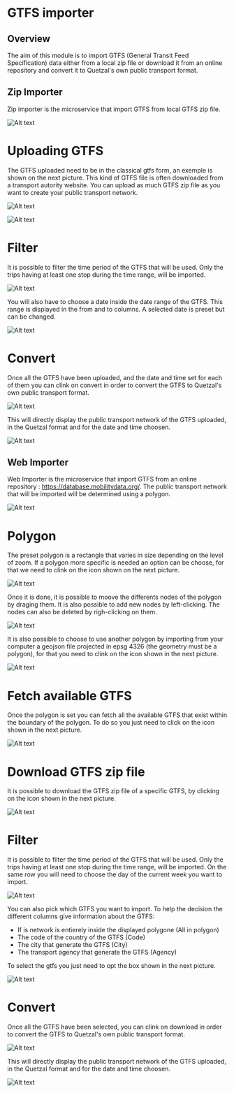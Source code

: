 
# GTFS importer

## Overview

The aim of this module is to import GTFS (General Transit Feed Specification) data either from a local zip file or download it from an online repository and convert it to Quetzal's own public transport format.

## Zip Importer

Zip importer is the microservice that import GTFS from local GTFS zip file.

![Alt text](/microservice/import_gtfs.png)

# Uploading GTFS

The GTFS uploaded need to be in the classical gtfs form, an exemple is shown on the next picture. This kind of GTFS file is often downloaded from a transport autority website. You can upload as much GTFS zip file as you want to create your public transport network. 

![Alt text](/microservice/exemple_gtfs.png)

![Alt text](/microservice/upload_gtfs.png)

# Filter

It is possible to filter the time period of the GTFS that will be used. Only the trips having at least one stop during the time range, will be imported. 

![Alt text](/microservice/time_gtfs.png)

You will also have to choose a date inside the date range of the GTFS. This range is displayed in the from and to columns. A selected date is preset but can be changed.

![Alt text](/microservice/info_gtfs.png)

# Convert 

Once all the GTFS have been uploaded, and the date and time set for each of them you can clink on convert in order to convert the GTFS to Quetzal's own public transport format.

![Alt text](/microservice/convert_gtfs_zip.png)

This will directly display the public transport network of the GTFS uploaded, in the Quetzal format and for the date and time choosen.

![Alt text](/microservice/gtfs_import_zip.png)

## Web Importer

Web Importer is the microservice that import GTFS from an online repository : https://database.mobilitydata.org/. The public transport network that will be imported will be determined using a polygon.

![Alt text](/microservice/web_importer_overview.png)

# Polygon 

The preset polygon is a rectangle that varies in size depending on the level of zoom.
If a polygon more specific is needed an option can be choose, for that we need to clink on the icon shown on the next picture.

![Alt text](/microservice/importer_polygon_icon.png)

Once it is done, it is possible to moove the differents nodes of the polygon by draging them. It is also possible to add new nodes by left-clicking. The nodes can also be deleted by righ-clicking on them.

![Alt text](/microservice/node_polygon_gtfs.png)

It is also possible to choose to use another polygon by importing from your computer a geojson file projected in epsg 4326 (the geometry must be a polygon), for that you need to clink on the icon shown in the next picture.

![Alt text](/microservice/importer_polygon_imp.png)

# Fetch available GTFS 

Once the polygon is set you can fetch all the available GTFS that exist within the boundary of the polygon. To do so you just need to click on the icon shown in the next picture.

![Alt text](/microservice/fetch_available_gtfs.png)

# Download GTFS zip file

It is possible to download the GTFS zip file of a specific GTFS, by clicking on the icon shown in the next picture.

![Alt text](/microservice/download_zip-gtfs.png)

# Filter 

It is possible to filter the time period of the GTFS that will be used. Only the trips having at least one stop during the time range, will be imported. On the same row you will need to choose the day of the current week you want to import.

![Alt text](/microservice/data_time_gtfs_importer.png)

You can also pick which GTFS you want to import. To help the decision the different columns give information about the GTFS:
- If is network is entierely inside the displayed polygone (All in polygon)
- The code of the country of the GTFS (Code)
- The city that generate the GTFS (City)
- The transport agency that generate the GTFS (Agency)

To select the gtfs you just need to opt the box shown in the next picture.

![Alt text](/microservice/select_gtfs.png)

# Convert

Once all the GTFS have been selected, you can clink on download in order to convert the GTFS to Quetzal's own public transport format.

![Alt text](/microservice/download_gtfs.png)

This will directly display the public transport network of the GTFS uploaded, in the Quetzal format and for the date and time choosen.

![Alt text](/microservice/gtfs_display_web.png)